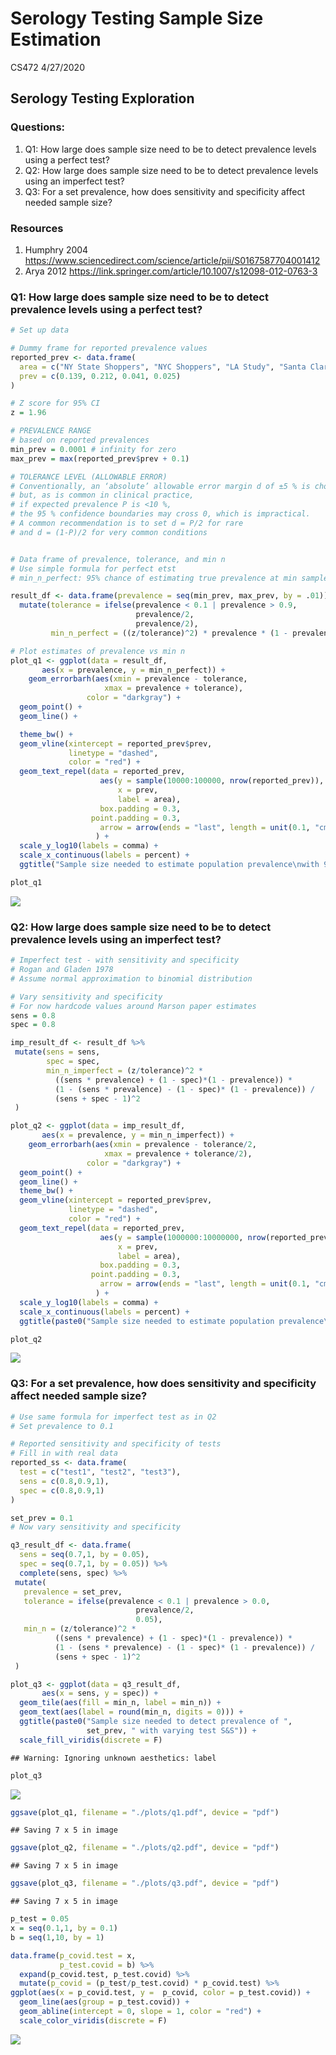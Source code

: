 Serology Testing Sample Size Estimation
================
CS472
4/27/2020

Serology Testing Exploration
----------------------------

### Questions:

1.  Q1: How large does sample size need to be to detect prevalence levels using a perfect test?
2.  Q2: How large does sample size need to be to detect prevalence levels using an imperfect test?
3.  Q3: For a set prevalence, how does sensitivity and specificity affect needed sample size?

### Resources

1.  Humphry 2004 <https://www.sciencedirect.com/science/article/pii/S0167587704001412>
2.  Arya 2012 <https://link.springer.com/article/10.1007/s12098-012-0763-3>

### Q1: How large does sample size need to be to detect prevalence levels using a perfect test?

``` r
# Set up data

# Dummy frame for reported prevalence values
reported_prev <- data.frame(
  area = c("NY State Shoppers", "NYC Shoppers", "LA Study", "Santa Clara Study"),
  prev = c(0.139, 0.212, 0.041, 0.025)
)

# Z score for 95% CI
z = 1.96

# PREVALENCE RANGE 
# based on reported prevalences
min_prev = 0.0001 # infinity for zero
max_prev = max(reported_prev$prev + 0.1)

# TOLERANCE LEVEL (ALLOWABLE ERROR)
# Conventionally, an ‘absolute’ allowable error margin d of ±5 % is chosen, 
# but, as is common in clinical practice, 
# if expected prevalence P is <10 %, 
# the 95 % confidence boundaries may cross 0, which is impractical.
# A common recommendation is to set d = P/2 for rare 
# and d = (1-P)/2 for very common conditions


# Data frame of prevalence, tolerance, and min n
# Use simple formula for perfect etst
# min_n_perfect: 95% chance of estimating true prevalence at min sample size

result_df <- data.frame(prevalence = seq(min_prev, max_prev, by = .01)) %>%
  mutate(tolerance = ifelse(prevalence < 0.1 | prevalence > 0.9,
                            prevalence/2,
                            prevalence/2),
         min_n_perfect = ((z/tolerance)^2) * prevalence * (1 - prevalence))

# Plot estimates of prevalence vs min n
plot_q1 <- ggplot(data = result_df, 
       aes(x = prevalence, y = min_n_perfect)) +
    geom_errorbarh(aes(xmin = prevalence - tolerance, 
                     xmax = prevalence + tolerance),
                 color = "darkgray") +
  geom_point() +
  geom_line() +

  theme_bw() +
  geom_vline(xintercept = reported_prev$prev, 
             linetype = "dashed", 
             color = "red") +
  geom_text_repel(data = reported_prev,
                    aes(y = sample(10000:100000, nrow(reported_prev)),
                        x = prev,
                        label = area),
                    box.padding = 0.3,
                  point.padding = 0.3,
                    arrow = arrow(ends = "last", length = unit(0.1, "cm"))
                   ) +
  scale_y_log10(labels = comma) +
  scale_x_continuous(labels = percent) +
  ggtitle("Sample size needed to estimate population prevalence\nwith 95% confidence of being within tolerance using a perfect test")

plot_q1
```

![](sample_exploration_files/figure-markdown_github/q1-1.png)

### Q2: How large does sample size need to be to detect prevalence levels using an imperfect test?

``` r
# Imperfect test - with sensitivity and specificity
# Rogan and Gladen 1978
# Assume normal approximation to binomial distribution

# Vary sensitivity and specificity
# For now hardcode values around Marson paper estimates
sens = 0.8
spec = 0.8

imp_result_df <- result_df %>%
 mutate(sens = sens,
        spec = spec,
        min_n_imperfect = (z/tolerance)^2 * 
          ((sens * prevalence) + (1 - spec)*(1 - prevalence)) * 
          (1 - (sens * prevalence) - (1 - spec)* (1 - prevalence)) / 
          (sens + spec - 1)^2
 )

plot_q2 <- ggplot(data = imp_result_df, 
       aes(x = prevalence, y = min_n_imperfect)) +
    geom_errorbarh(aes(xmin = prevalence - tolerance/2, 
                     xmax = prevalence + tolerance/2),
                 color = "darkgray") +
  geom_point() +
  geom_line() +
  theme_bw() +
  geom_vline(xintercept = reported_prev$prev, 
             linetype = "dashed", 
             color = "red") +
  geom_text_repel(data = reported_prev,
                    aes(y = sample(1000000:10000000, nrow(reported_prev)),
                        x = prev,
                        label = area),
                    box.padding = 0.3,
                  point.padding = 0.3,
                    arrow = arrow(ends = "last", length = unit(0.1, "cm"))
                   ) +
  scale_y_log10(labels = comma) +
  scale_x_continuous(labels = percent) +
  ggtitle(paste0("Sample size needed to estimate population prevalence\nwith 95% confidence of being within tolerance\nusing an imperfect test: Sensitivity = ", sens, " Specificity = ", spec))

plot_q2
```

![](sample_exploration_files/figure-markdown_github/q2-1.png)

### Q3: For a set prevalence, how does sensitivity and specificity affect needed sample size?

``` r
# Use same formula for imperfect test as in Q2
# Set prevalence to 0.1 

# Reported sensitivity and specificity of tests
# Fill in with real data
reported_ss <- data.frame(
  test = c("test1", "test2", "test3"),
  sens = c(0.8,0.9,1),
  spec = c(0.8,0.9,1)
)

set_prev = 0.1
# Now vary sensitivity and specificity

q3_result_df <- data.frame(
  sens = seq(0.7,1, by = 0.05),
  spec = seq(0.7,1, by = 0.05)) %>%
  complete(sens, spec) %>%
 mutate(
   prevalence = set_prev,
   tolerance = ifelse(prevalence < 0.1 | prevalence > 0.0,
                            prevalence/2,
                            0.05),
   min_n = (z/tolerance)^2 * 
          ((sens * prevalence) + (1 - spec)*(1 - prevalence)) * 
          (1 - (sens * prevalence) - (1 - spec)* (1 - prevalence)) / 
          (sens + spec - 1)^2
 )

plot_q3 <- ggplot(data = q3_result_df, 
       aes(x = sens, y = spec)) +
  geom_tile(aes(fill = min_n, label = min_n)) +
  geom_text(aes(label = round(min_n, digits = 0))) +
  ggtitle(paste0("Sample size needed to detect prevalence of ", 
                 set_prev, " with varying test S&S")) +
  scale_fill_viridis(discrete = F)
```

    ## Warning: Ignoring unknown aesthetics: label

``` r
plot_q3
```

![](sample_exploration_files/figure-markdown_github/q3-1.png)

``` r
ggsave(plot_q1, filename = "./plots/q1.pdf", device = "pdf")
```

    ## Saving 7 x 5 in image

``` r
ggsave(plot_q2, filename = "./plots/q2.pdf", device = "pdf")
```

    ## Saving 7 x 5 in image

``` r
ggsave(plot_q3, filename = "./plots/q3.pdf", device = "pdf")
```

    ## Saving 7 x 5 in image

``` r
p_test = 0.05
x = seq(0.1,1, by = 0.1)
b = seq(1,10, by = 1)

data.frame(p_covid.test = x,
           p_test.covid = b) %>%
  expand(p_covid.test, p_test.covid) %>%
  mutate(p_covid = (p_test/p_test.covid) * p_covid.test) %>%
ggplot(aes(x = p_covid.test, y =  p_covid, color = p_test.covid)) +
  geom_line(aes(group = p_test.covid)) +
  geom_abline(intercept = 0, slope = 1, color = "red") +
  scale_color_viridis(discrete = F)
```

![](sample_exploration_files/figure-markdown_github/unnamed-chunk-1-1.png)
